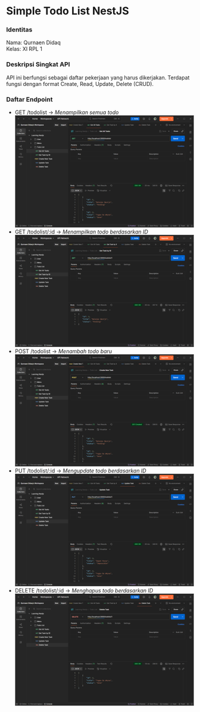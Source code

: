 
# Simple Todo List NestJS

### Identitas
Nama: Qurnaen Didaq  
Kelas: XI RPL 1

### Deskripsi Singkat API
API ini berfungsi sebagai daftar pekerjaan yang harus dikerjakan. Terdapat fungsi dengan format Create, Read, Update, Delete (CRUD).

### Daftar Endpoint
- GET /todolist → *Menampilkan semua todo*
  ![ReadAll](img/readAll.png)
- GET /todolist/:id → *Menampilkan todo berdasarkan ID*
  ![ReadById](img/ReadById.png)
- POST /todolist → *Menambah todo baru*
  ![Create](img/create.png)
- PUT /todolist/:id → *Mengupdate todo berdasarkan ID*
  ![Update](img/Update.png)
- DELETE /todolist/:id → *Menghapus todo berdasarkan ID*
  ![Delete](img/Delete.png)

